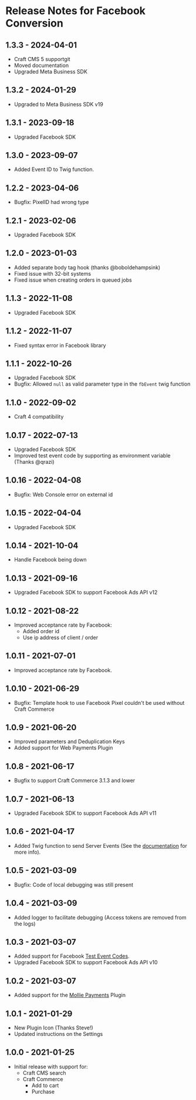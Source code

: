 # Release Notes for Facebook Conversion

## 1.3.3 - 2024-04-01

- Craft CMS 5 supportgit 
- Moved documentation
- Upgraded Meta Business SDK

## 1.3.2 - 2024-01-29

- Upgraded to Meta Business SDK v19

## 1.3.1 - 2023-09-18

- Upgraded Facebook SDK

## 1.3.0 - 2023-09-07

- Added Event ID to Twig function.

## 1.2.2 - 2023-04-06

- Bugfix: PixelID had wrong type

## 1.2.1 - 2023-02-06

- Upgraded Facebook SDK

## 1.2.0 - 2023-01-03

- Added separate body tag hook (thanks @boboldehampsink)
- Fixed issue with 32-bit systems
- Fixed issue when creating orders in queued jobs 

## 1.1.3 - 2022-11-08

- Upgraded Facebook SDK

## 1.1.2 - 2022-11-07

- Fixed syntax error in Facebook library

## 1.1.1 - 2022-10-26

- Upgraded Facebook SDK
- Bugfix: Allowed `null` as valid parameter type in the `fbEvent` twig function

## 1.1.0 - 2022-09-02

- Craft 4 compatibility

## 1.0.17 - 2022-07-13

- Upgraded Facebook SDK
- Improved test event code by supporting as environment variable (Thanks @qrazi)

## 1.0.16 - 2022-04-08

- Bugfix: Web Console error on external id

## 1.0.15 - 2022-04-04

- Upgraded Facebook SDK

## 1.0.14 - 2021-10-04

- Handle Facebook being down

## 1.0.13 - 2021-09-16

- Upgraded Facebook SDK to support Facebook Ads API v12

## 1.0.12 - 2021-08-22

- Improved acceptance rate by Facebook: 
  - Added order id
  - Use ip address of client / order

## 1.0.11 - 2021-07-01

- Improved acceptance rate by Facebook.

## 1.0.10 - 2021-06-29

- Bugfix: Template hook to use Facebook Pixel couldn't be used without Craft Commerce

## 1.0.9 - 2021-06-20

- Improved parameters and Deduplication Keys
- Added support for Web Payments Plugin

## 1.0.8 - 2021-06-17

- Bugfix to support Craft Commerce 3.1.3 and lower

## 1.0.7 - 2021-06-13

- Upgraded Facebook SDK to support Facebook Ads API v11

## 1.0.6 - 2021-04-17

- Added Twig function to send Server Events (See the [documentation](https://facebook-conversion.dwy.be/documentation/manual-tracking.html) for more info).

## 1.0.5 - 2021-03-09

- Bugfix: Code of local debugging was still present 

## 1.0.4 - 2021-03-09

- Added logger to facilitate debugging (Access tokens are removed from the logs)

## 1.0.3 - 2021-03-07

- Added support for Facebook [Test Event Codes](https://www.facebook.com/business/help/2040882565969969).
- Upgraded Facebook SDK to support Facebook Ads API v10

## 1.0.2 - 2021-03-07

- Added support for the [Mollie Payments](https://plugins.craftcms.com/mollie-payments) Plugin

## 1.0.1 - 2021-01-29

- New Plugin Icon (Thanks Steve!)
- Updated instructions on the Settings

## 1.0.0 - 2021-01-25

- Initial release with support for:
  - Craft CMS search
  - Craft Commerce
    - Add to cart
    - Purchase
